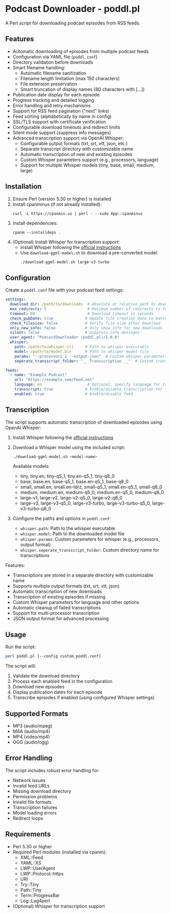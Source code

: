 # Podcast Downloader - poddl.pl

A Perl script for downloading podcast episodes from RSS feeds.

## Features

- Automatic downloading of episodes from multiple podcast feeds
- Configuration via YAML file (`poddl.conf`)
- Directory validation before downloads
- Smart filename handling:
  - Automatic filename sanitization
  - Filename length limitation (max 150 characters)
  - File extension preservation
  - Smart truncation of display names (80 characters with [...])
- Publication date display for each episode
- Progress tracking and detailed logging
- Error handling and retry mechanisms
- Support for RSS feed pagination ("next" links)
- Feed sorting (alphabetically by name in config)
- SSL/TLS support with certificate verification
- Configurable download timeouts and redirect limits
- Silent mode support (suppress info messages)
- Advanced transcription support via OpenAI Whisper:
  - Configurable output formats (txt, srt, vtt, json, etc.)
  - Separate transcript directory with customizable name
  - Automatic transcription of new and existing episodes
  - Custom Whisper parameters support (e.g., processors, language)
  - Support for multiple Whisper models (tiny, base, small, medium, large)

## Installation

1. Ensure Perl (version 5.30 or higher) is installed
2. Install cpanminus (if not already installed):
   ```
   curl -L https://cpanmin.us | perl - --sudo App::cpanminus
   ```
3. Install dependencies:
   ```
   cpanm --installdeps .
   ```
4. (Optional) Install Whisper for transcription support:
   - Install Whisper following the [official instructions](https://github.com/openai/whisper)
   - Use `download-ggml-model.sh` to download a pre-converted model:
     ```bash
     ./download-ggml-model.sh large-v3-turbo
     ```

## Configuration

Create a `poddl.conf` file with your podcast feed settings:

```yaml
settings:
  download_dir: /path/to/downloads  # Absolute or relative path to download directory
  max_redirects: 5                  # Maximum number of redirects to follow
  timeout: 60                       # Download timeout in seconds
  check_pubDate: true              # Update file creation date to match publication date
  check_filesize: false            # Verify file size after download
  only_new_info: false             # Only show info for new downloads
  silent: false                    # Suppress info messages
  user_agent: "PodcastDownloader (poddl.pl)/1.0.0"
  whisper:
    path: /path/to/whisper-cli     # Path to whisper executable
    model: /path/to/model.bin      # Path to whisper model file
    params: "--processors 2 --output-json"  # Custom whisper parameters
    seperate_transscript_folder: "__ Transscription __"  # Custom transcript folder name

feeds:
  - name: "Example Podcast"
    url: "https://example.com/feed.xml"
    language: en                    # Optional: specify language for transcription
    transscript: true              # Enable/disable transcription for this feed
    enabled: true                  # Enable/disable feed
```

## Transcription

The script supports automatic transcription of downloaded episodes using OpenAI Whisper:

1. Install Whisper following the [official instructions](https://github.com/openai/whisper)
2. Download a Whisper model using the included script:
   ```bash
   ./download-ggml-model.sh <model-name>
   ```
   Available models:
   - tiny, tiny.en, tiny-q5_1, tiny.en-q5_1, tiny-q8_0
   - base, base.en, base-q5_1, base.en-q5_1, base-q8_0
   - small, small.en, small.en-tdrz, small-q5_1, small.en-q5_1, small-q8_0
   - medium, medium.en, medium-q5_0, medium.en-q5_0, medium-q8_0
   - large-v1, large-v2, large-v2-q5_0, large-v2-q8_0
   - large-v3, large-v3-q5_0, large-v3-turbo, large-v3-turbo-q5_0, large-v3-turbo-q8_0

3. Configure the paths and options in `poddl.conf`:
   - `whisper.path`: Path to the whisper executable
   - `whisper.model`: Path to the downloaded model file
   - `whisper.params`: Custom parameters for whisper (e.g., processors, output format)
   - `whisper.seperate_transscript_folder`: Custom directory name for transcriptions

Features:
- Transcriptions are stored in a separate directory with customizable name
- Supports multiple output formats (txt, srt, vtt, json)
- Automatic transcription of new downloads
- Transcription of existing episodes if missing
- Custom Whisper parameters for language and other options
- Automatic cleanup of failed transcriptions
- Support for multi-processor transcription
- JSON output format for advanced processing

## Usage

Run the script:

```bash
perl poddl.pl [--config custom_poddl.conf]
```

The script will:
1. Validate the download directory
2. Process each enabled feed in the configuration
3. Download new episodes
4. Display publication dates for each episode
5. Transcribe episodes if enabled (using configured Whisper settings)

## Supported Formats

- MP3 (audio/mpeg)
- M4A (audio/mp4)
- MP4 (video/mp4)
- OGG (audio/ogg)

## Error Handling

The script includes robust error handling for:
- Network issues
- Invalid feed URLs
- Missing download directory
- Permission problems
- Invalid file formats
- Transcription failures
- Model loading errors
- Redirect loops

## Requirements

- Perl 5.30 or higher
- Required Perl modules (installed via cpanm):
  - XML::Feed
  - YAML::XS
  - LWP::UserAgent
  - LWP::Protocol::https
  - URI
  - Try::Tiny
  - Path::Tiny
  - Term::ProgressBar
  - Log::Log4perl
- (Optional) Whisper for transcription support
